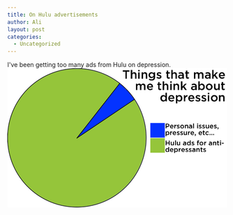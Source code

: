 ```yaml
---
title: On Hulu advertisements
author: Ali
layout: post
categories:
  - Uncategorized
---
```

I've been getting too many ads from Hulu on depression.
![Stop it, Hulu][imgpost]

[imgpost]: /content/stop-it-hulu.png
